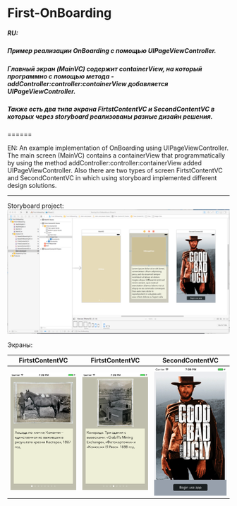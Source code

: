 # First-OnBoarding

##### RU:
##### Пример реализации OnBoarding с помощью UIPageViewController.
##### Главный экран (MainVC) содержит containerView, на который программно с помощью метода -addController:controller:containerView добавляется UIPageViewController.
##### Также есть два типа экрана FirtstContentVC и SecondContentVC в которых через storyboard реализованы разные дизайн решения.
======

EN:
An example implementation of OnBoarding using UIPageViewController.
The main screen (MainVC) contains a containerView that programmatically by using the method addController:controller:containerView added UIPageViewController.
Also there are two types of screen FirtstContentVC and SecondContentVC in which using storyboard implemented different design solutions.


---
Storyboard project:
![alt text](https://raw.githubusercontent.com/HackDeveloperUA/First-OnBoarding/master/Screenshot/1.png)

Экраны:

| FirtstContentVC  | FirtstContentVC | SecondContentVC |
| ------------- | ------------- |------------- |
| ![alt text](https://raw.githubusercontent.com/HackDeveloperUA/First-OnBoarding/master/Screenshot/2.png)  | ![alt text](https://raw.githubusercontent.com/HackDeveloperUA/First-OnBoarding/master/Screenshot/3.png)  | ![alt text](https://raw.githubusercontent.com/HackDeveloperUA/First-OnBoarding/master/Screenshot/4.png)  |

